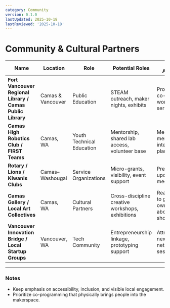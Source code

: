 ```yaml
---
category: Community
version: 0.1.0
lastUpdated: 2025-10-18
lastReviewed: '2025-10-18'
---
```


# Community & Cultural Partners

| Name | Location | Role | Potential Roles | Next Action | Priority |
|------|-----------|------|-----------------|--------------|-----------|
| **Fort Vancouver Regional Library / Camas Public Library** | Camas & Vancouver | Public Education | STEAM outreach, maker nights, exhibits | Propose co-hosted workshop series | 🔴 High |
| **Camas High Robotics Club / FIRST Teams** | Camas, WA | Youth Technical Education | Mentorship, shared lab access, volunteer base | Meet team mentor for integration plan | 🔴 High |
| **Rotary / Lions / Kiwanis Clubs** | Camas–Washougal | Service Organizations | Micro-grants, visibility, event support | Present at upcoming meeting | 🟠 Medium |
| **Camas Gallery / Local Art Collectives** | Camas, WA | Cultural Partners | Cross-discipline creative workshops, exhibitions | Reach out to gallery owner about co-show | 🟢 Low |
| **Vancouver Innovation Bridge / Local Startup Groups** | Vancouver, WA | Tech Community | Entrepreneurship linkage, prototyping support | Attend next networking session | 🟢 Low |

---

### Notes
- Keep emphasis on accessibility, inclusion, and visible local engagement.  
- Prioritize co-programming that physically brings people into the makerspace.  

